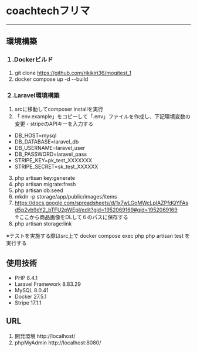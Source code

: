 # coachtechフリマ
---


## 環境構築

### １.Dockerビルド
1. git clone https://github.com/rikikiri36/mogitest_1
2. docker compose up -d --build

### ２.Laravel環境構築
1. srcに移動してcomposer installを実行
2. 「.env.example」をコピーして「.env」ファイルを作成し、下記環境変数の変更・stripeのAPIキーを入力する
  - DB_HOST=mysql
  - DB_DATABASE=laravel_db
  - DB_USERNAME=laravel_user
  - DB_PASSWORD=laravel_pass
  - STRIPE_KEY=pk_test_XXXXXXX
  - STRIPE_SECRET=sk_test_XXXXXX
3. php artisan key:generate
4. php artisan migrate:fresh
5. php artisan db:seed
6. mkdir -p storage/app/public/images/items
7. https://docs.google.com/spreadsheets/d/1x7wLGoMWcLpIAZPfdQYFAsd5p2vb9eY2_bTFU2pWEpI/edit?gid=1952069169#gid=1952069169
　　↑ここから商品画像をDLして６のパスに保存する
8. php artisan storage:link


※テストを実施する際はsrc上で docker compose exec php php artisan test   を実行する



## 使用技術

- PHP 8.4.1
- Laravel Framework 8.83.29
- MySQL 8.0.41
- Docker 27.5.1
- Stripe 17.1.1

## URL

1. 開発環境
   http://localhost/
2. phpMyAdmin
   http://localhost:8080/
